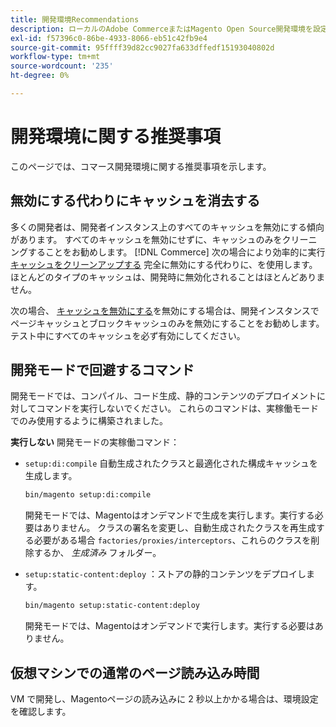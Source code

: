 ```yaml
---
title: 開発環境Recommendations
description: ローカルのAdobe CommerceまたはMagento Open Source開発環境を設定する際の推奨パフォーマンスについて説明します。
exl-id: f57396c0-86be-4933-8066-eb51c42fb9e4
source-git-commit: 95ffff39d82cc9027fa633dffedf15193040802d
workflow-type: tm+mt
source-wordcount: '235'
ht-degree: 0%

---
```


# 開発環境に関する推奨事項

このページでは、コマース開発環境に関する推奨事項を示します。

## 無効にする代わりにキャッシュを消去する

多くの開発者は、開発者インスタンス上のすべてのキャッシュを無効にする傾向があります。 すべてのキャッシュを無効にせずに、キャッシュのみをクリーニングすることをお勧めします。 [!DNL Commerce] 次の場合により効率的に実行 [キャッシュをクリーンアップする](../configuration/cli/manage-cache.md#clean-and-flush-cache-types) 完全に無効にする代わりに、を使用します。 ほとんどのタイプのキャッシュは、開発時に無効化されることはほとんどありません。

次の場合、 [キャッシュを無効にする](../configuration/cli/manage-cache.md#enable-or-disable-cache-types)を無効にする場合は、開発インスタンスでページキャッシュとブロックキャッシュのみを無効にすることをお勧めします。 テスト中にすべてのキャッシュを必ず有効にしてください。

## 開発モードで回避するコマンド

開発モードでは、コンパイル、コード生成、静的コンテンツのデプロイメントに対してコマンドを実行しないでください。 これらのコマンドは、実稼働モードでのみ使用するように構築されました。

**実行しない** 開発モードの実稼働コマンド：

* `setup:di:compile` 自動生成されたクラスと最適化された構成キャッシュを生成します。

  ```bash
  bin/magento setup:di:compile
  ```

  開発モードでは、Magentoはオンデマンドで生成を実行します。実行する必要はありません。 クラスの署名を変更し、自動生成されたクラスを再生成する必要がある場合 `factories/proxies/interceptors`、これらのクラスを削除するか、 _生成済み_ フォルダー。

* `setup:static-content:deploy` ：ストアの静的コンテンツをデプロイします。

  ```bash
  bin/magento setup:static-content:deploy
  ```

  開発モードでは、Magentoはオンデマンドで実行します。実行する必要はありません。

## 仮想マシンでの通常のページ読み込み時間

VM で開発し、Magentoページの読み込みに 2 秒以上かかる場合は、環境設定を確認します。
